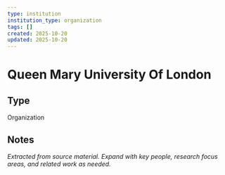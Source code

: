 ```yaml
---
type: institution
institution_type: organization
tags: []
created: 2025-10-20
updated: 2025-10-20
---
```


# Queen Mary University Of London

## Type

Organization

## Notes

*Extracted from source material. Expand with key people, research focus areas, and related work as needed.*
